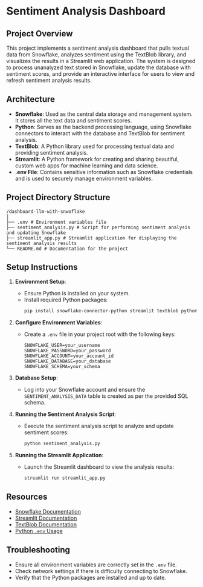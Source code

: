 # Sentiment Analysis Dashboard

## Project Overview

This project implements a sentiment analysis dashboard that pulls textual data from Snowflake, analyzes sentiment using the TextBlob library, and visualizes the results in a Streamlit web application. The system is designed to process unanalyzed text stored in Snowflake, update the database with sentiment scores, and provide an interactive interface for users to view and refresh sentiment analysis results.

## Architecture

- **Snowflake**: Used as the central data storage and management system. It stores all the text data and sentiment scores.
- **Python**: Serves as the backend processing language, using Snowflake connectors to interact with the database and TextBlob for sentiment analysis.
- **TextBlob**: A Python library used for processing textual data and providing sentiment analysis.
- **Streamlit**: A Python framework for creating and sharing beautiful, custom web apps for machine learning and data science.
- **.env File**: Contains sensitive information such as Snowflake credentials and is used to securely manage environment variables.

## Project Directory Structure
```
/dashboard-llm-with-snwoflake
│
├── .env # Environment variables file
├── sentiment_analysis.py # Script for performing sentiment analysis and updating Snowflake
├── streamlit_app.py # Streamlit application for displaying the sentiment analysis results
└── README.md # Documentation for the project
```


## Setup Instructions

1. **Environment Setup**:
   - Ensure Python is installed on your system.
   - Install required Python packages:
     ```bash
     pip install snowflake-connector-python streamlit textblob python-dotenv pandas
     ```

2. **Configure Environment Variables**:
   - Create a `.env` file in your project root with the following keys:
     ```
     SNOWFLAKE_USER=your_username
     SNOWFLAKE_PASSWORD=your_password
     SNOWFLAKE_ACCOUNT=your_account_id
     SNOWFLAKE_DATABASE=your_database
     SNOWFLAKE_SCHEMA=your_schema
     ```

3. **Database Setup**:
   - Log into your Snowflake account and ensure the `SENTIMENT_ANALYSIS_DATA` table is created as per the provided SQL schema.

4. **Running the Sentiment Analysis Script**:
   - Execute the sentiment analysis script to analyze and update sentiment scores:
     ```bash
     python sentiment_analysis.py
     ```

5. **Running the Streamlit Application**:
   - Launch the Streamlit dashboard to view the analysis results:
     ```bash
     streamlit run streamlit_app.py
     ```

## Resources

- [Snowflake Documentation](https://docs.snowflake.com)
- [Streamlit Documentation](https://docs.streamlit.io)
- [TextBlob Documentation](https://textblob.readthedocs.io/en/dev/)
- [Python `.env` Usage](https://pypi.org/project/python-dotenv/)

## Troubleshooting

- Ensure all environment variables are correctly set in the `.env` file.
- Check network settings if there is difficulty connecting to Snowflake.
- Verify that the Python packages are installed and up to date.



